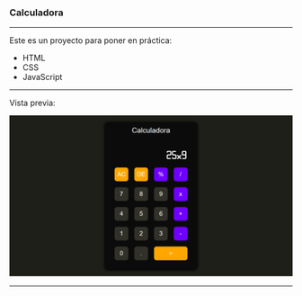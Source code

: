 ### Calculadora
---
Este es un proyecto para poner en práctica:
<ul>
<li>HTML</li>
<li>CSS</li>
<li>JavaScript</li>
</ul>

---
Vista previa:

![Preview](https://github.com/JulianKer/Calculadora-sencilla/blob/master/preview/preview.png "Preview")

---
